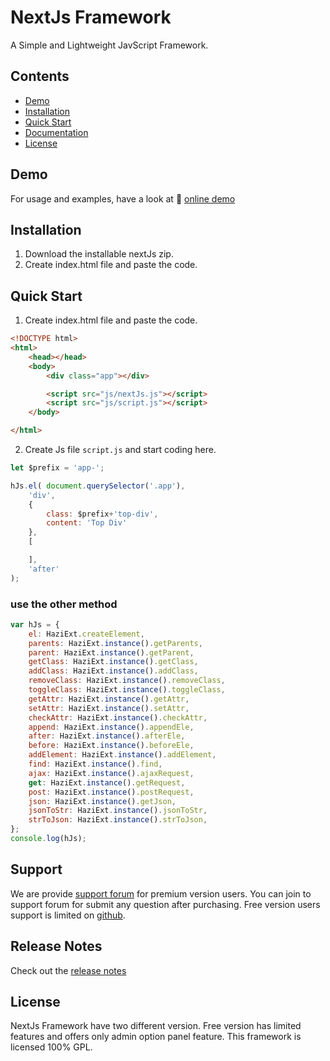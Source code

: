 # NextJs Framework
A Simple and Lightweight JavScript Framework.

## Contents
- [Demo](#demo)
- [Installation](#installation)
- [Quick Start](#quick-start)
- [Documentation](#documentation)
- [License](#license)

## Demo
For usage and examples, have a look at :rocket: [online demo]()

## Installation

1. Download the installable nextJs zip.
2. Create index.html file and paste the code.


## Quick Start
1. Create index.html file and paste the code.
```html
<!DOCTYPE html>
<html>
    <head></head>
    <body>
        <div class="app"></div>

        <script src="js/nextJs.js"></script>
        <script src="js/script.js"></script>
    </body>

</html>
```
2. Create Js file `script.js` and start coding here.
```js
let $prefix = 'app-';

hJs.el( document.querySelector('.app'),
    'div',
    {
        class: $prefix+'top-div',
        content: 'Top Div'
    },
    [

    ],
    'after'
);
```
<h3>use the other method</h3>

```js
var hJs = {
    el: HaziExt.createElement,
    parents: HaziExt.instance().getParents,
    parent: HaziExt.instance().getParent,
    getClass: HaziExt.instance().getClass,
    addClass: HaziExt.instance().addClass,
    removeClass: HaziExt.instance().removeClass,
    toggleClass: HaziExt.instance().toggleClass,
    getAttr: HaziExt.instance().getAttr,
    setAttr: HaziExt.instance().setAttr,
    checkAttr: HaziExt.instance().checkAttr,
    append: HaziExt.instance().appendEle,
    after: HaziExt.instance().afterEle,
    before: HaziExt.instance().beforeEle,
    addElement: HaziExt.instance().addElement,
    find: HaziExt.instance().find,
    ajax: HaziExt.instance().ajaxRequest,
    get: HaziExt.instance().getRequest,
    post: HaziExt.instance().postRequest,
    json: HaziExt.instance().getJson,
    jsonToStr: HaziExt.instance().jsonToStr,
    strToJson: HaziExt.instance().strToJson,
};
console.log(hJs);
```

## Support
We are provide [support forum]() for premium version users. You can join to support forum for submit any question after purchasing. Free version users support is limited on [github]().

## Release Notes
Check out the [release notes]()

## License
NextJs Framework have two different version. Free version has limited features and offers only admin option panel feature.  This framework is licensed 100% GPL.
